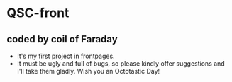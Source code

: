 # QSC-front
## coded by coil of Faraday
- It's my first project in frontpages.
- It must be ugly and full of bugs, so please kindly offer suggestions and I'll take them gladly.
Wish you an Octotastic Day!
